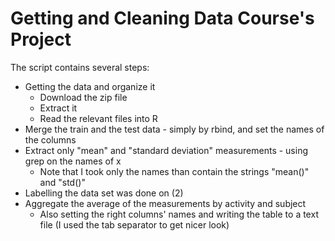 # Getting and Cleaning Data Course's Project

The script contains several steps:
* Getting the data and organize it
	* Download the zip file
	* Extract it
	* Read the relevant files into R
* Merge the train and the test data - simply by rbind, and set the names of the columns
* Extract only "mean" and "standard deviation" measurements - using grep on the names of x
	* Note that I took only the names than contain the strings "mean()" and "std()"
* Labelling the data set was done on (2)
* Aggregate the average of the measurements by activity and subject
	* Also setting the right columns' names and writing the table to a text file (I used the tab separator to get nicer look) 